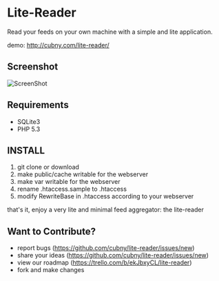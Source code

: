 Lite-Reader
===========
Read your feeds on your own machine with a simple and lite application.

demo: http://cubny.com/lite-reader/

Screenshot
----------
![ScreenShot](https://raw.github.com/cubny/lite-reader/master/public/images/screenshot.png)

Requirements
---------------
- SQLite3
- PHP 5.3

INSTALL
--------
1. git clone or download
2. make public/cache writable for the webserver
3. make var writable for the webserver
4. rename .htaccess.sample to .htaccess
5. modify RewriteBase in .htaccess according to your webserver

that's it, enjoy a very lite and minimal feed aggregator: the lite-reader


Want to Contribute?
-------------------
- report bugs (https://github.com/cubny/lite-reader/issues/new)
- share your ideas (https://github.com/cubny/lite-reader/issues/new)
- view our roadmap (https://trello.com/b/ekJbxyCL/lite-reader)
- fork and make changes
